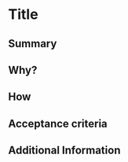 <!-- 
Please use this template when submitting a new feature request with as much details as possible. Not doing so may result in the issue not being addressed in a timely manner or eventually closed.
-->
# Title
<!-- 
The same title used to create the issue (optional)
-->

## Summary 

<!-- 
A quick summary about the feature request. Ex: Add a new logging system
-->

## Why?

<!-- 
Please elaborate more on why this is needed.
-->

## How
<!-- 
Any technical details about the implementation, ideas or considerations for the future
-->

## Acceptance criteria

<!-- 
What are the conditions that the implementation must meet to be considered acceptable?
-->

## Additional Information

<!-- 
Any additional information that you believe worth mentioning
-->


